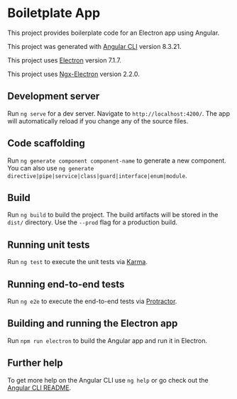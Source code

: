# Boiletplate App

This project provides boilerplate code for an Electron app using Angular. 

This project was generated with [Angular CLI](https://github.com/angular/angular-cli) version 8.3.21.

This project uses [Electron](https://github.com/electron/electron) version 7.1.7.

This project uses [Ngx-Electron](https://github.com/ThorstenHans/ngx-electron) version 2.2.0.

## Development server

Run `ng serve` for a dev server. Navigate to `http://localhost:4200/`. The app will automatically reload if you change any of the source files.

## Code scaffolding

Run `ng generate component component-name` to generate a new component. You can also use `ng generate directive|pipe|service|class|guard|interface|enum|module`.

## Build

Run `ng build` to build the project. The build artifacts will be stored in the `dist/` directory. Use the `--prod` flag for a production build.

## Running unit tests

Run `ng test` to execute the unit tests via [Karma](https://karma-runner.github.io).

## Running end-to-end tests

Run `ng e2e` to execute the end-to-end tests via [Protractor](http://www.protractortest.org/).

## Building and running the Electron app
Run `npm run electron` to build the Angular app and run it in Electron.

## Further help

To get more help on the Angular CLI use `ng help` or go check out the [Angular CLI README](https://github.com/angular/angular-cli/blob/master/README.md).
